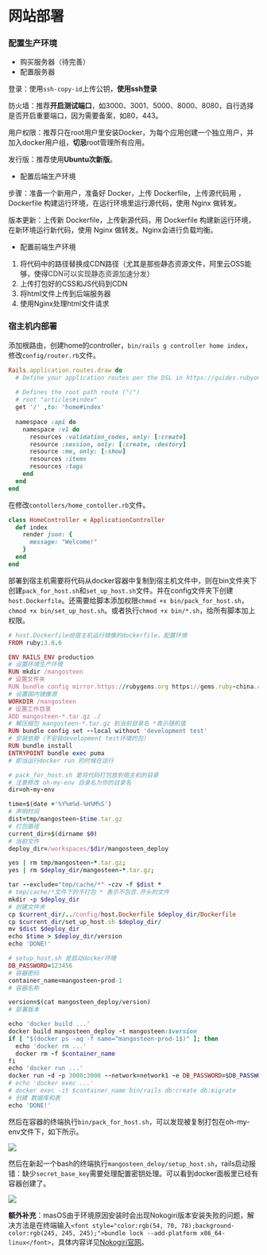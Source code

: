 # 网站部署
### 配置生产环境
+ 购买服务器（待完善）
+ 配置服务器

登录：使用`ssh-copy-id`上传公钥，**使用ssh登录**

防火墙：推荐**开启测试端口**，如3000、3001、5000、8000、8080，自行选择是否开启重要端口，因为需要备案，如80，443。

用户权限：推荐只在root用户里安装Docker，为每个应用创建一个独立用户，并加入docker用户组，**切忌**root管理所有应用。

发行版：推荐使用**Ubuntu次新版**。

+ 配置后端生产环境

步骤：准备一个新用户，准备好 Docker，上传 Dockerfile，上传源代码用 ，Dockerfile 构建运行环境，在运行环境里运行源代码，使用 Nginx 做转发。

版本更新：上传新 Dockerfile，上传新源代码，用 Dockerfile 构建新运行环境，在新环境运行新代码，使用 Nginx 做转发。Nginx会进行负载均衡。

+ 配置前端生产环境
1. 将代码中的路径替换成CDN路径（尤其是那些静态资源文件，阿里云OSS能够，使得<font style="color:rgb(51, 51, 51);">CDN可以实现静态资源加速分发</font>）
2. 上传打包好的CSS和JS代码到CDN
3. 将html文件上传到后端服务器
4. 使用Nginx处理html文件请求

### 宿主机内部署
添加根路由，创建home的controller，`bin/rails g controller home index`，修改`config/router.rb`文件。

```ruby
Rails.application.routes.draw do
  # Define your application routes per the DSL in https://guides.rubyonrails.org/routing.html
  
  # Defines the root path route ("/")
  # root "articles#index"
  get '/' ,to: 'home#index'
  
  namespace :api do
    namespace :v1 do
      resources :validation_codes, only: [:create]
      resource :session, only: [:create, :destory]
      resource :me, only: [:show]
      resources :items
      resources :tags
    end
  end
end
```

在修改`contollers/home_contoller.rb`文件。

```ruby
class HomeController < ApplicationController
  def index
    render json: {
      message: "Welcome!"
    }
  end
end
```

部署到宿主机需要将代码从docker容器中复制到宿主机文件中，则在bin文件夹下创建`pack_for_host.sh`和`set_up_host.sh`文件。并在config文件夹下创建`host.Dockerfile`。还需要给脚本添加权限`chmod +x bin/pack_for_host.sh`，`chmod +x bin/set_up_host.sh`。或者执行`chmod +x bin/*.sh`，给所有脚本加上权限。

```ruby
# host.Dockerfile给宿主机运行镜像的dockerfile，配置环境
FROM ruby:3.0.0

ENV RAILS_ENV production
# 设置环境生产环境
RUN mkdir /mangosteen
# 设置文件夹
RUN bundle config mirror.https://rubygems.org https://gems.ruby-china.com
# 设置国内镜像源
WORKDIR /mangosteen
# 设置工作目录
ADD mangosteen-*.tar.gz ./
# 解压缩包 mangosteen-*.tar.gz 到当前目录名 *表示随机值
RUN bundle config set --local without 'development test'
# 安装依赖（不安装development test环境的包）
RUN bundle install
ENTRYPOINT bundle exec puma
# 即当运行docker run 的时候在运行
```

```ruby
# pack_for_host.sh 是将代码打包放到宿主机的目录
# 注意修改 oh-my-env 目录名为你的目录名
dir=oh-my-env

time=$(date +'%Y%m%d-%H%M%S')
# 声明时间
dist=tmp/mangosteen-$time.tar.gz
# 打包路径
current_dir=$(dirname $0)
# 当前文件
deploy_dir=/workspaces/$dir/mangosteen_deploy

yes | rm tmp/mangosteen-*.tar.gz; 
yes | rm $deploy_dir/mangosteen-*.tar.gz; 

tar --exclude="tmp/cache/*" -czv -f $dist *
# tmp/cache/*文件下的不打包 * 表示不包含.开头的文件
mkdir -p $deploy_dir
# 创建文件夹
cp $current_dir/../config/host.Dockerfile $deploy_dir/Dockerfile
cp $current_dir/set_up_host.sh $deploy_dir/
mv $dist $deploy_dir
echo $time > $deploy_dir/version
echo 'DONE!' 
```

```ruby
# setup_host.sh 是启动docker环境
DB_PASSWORD=123456
# 容器密码
container_name=mangosteen-prod-1
# 容器名称

version=$(cat mangosteen_deploy/version)
# 部署版本

echo 'docker build ...'
docker build mangosteen_deploy -t mangosteen:$version
if [ "$(docker ps -aq -f name=^mangosteen-prod-1$)" ]; then
  echo 'docker rm ...'
  docker rm -f $container_name
fi
echo 'docker run ...'
docker run -d -p 3000:3000 --network=network1 -e DB_PASSWORD=$DB_PASSWORD --name=$container_name mangosteen:$version
# echo 'docker exec ...'
# docker exec -it $container_name bin/rails db:create db:migrate
# 创建 数据库和表
echo 'DONE!' 
```

然后在容器的终端执行`bin/pack_for_host.sh`，可以发现被复制打包在oh-my-env文件下，如下所示。

![](https://cdn.nlark.com/yuque/0/2022/png/2749296/1658734887419-f44b6eef-91bd-4ffd-afaf-0e266b6dc52e.png)

然后在新起一个bash的终端执行`mangosteen_deloy/setup_host.sh`，rails启动报错：缺少`secret_base_key`需要处理配置密钥处理。可以看到docker面板里已经有容器创建了。

![](https://cdn.nlark.com/yuque/0/2022/png/2749296/1658737679356-546090df-574c-48d9-b0fb-4a4dc8deb14b.png)

**额外补充**：masOS由于环境原因安装时会出现Nokogiri版本安装失败的问题，解决方法是在终端输入`<font style="color:rgb(54, 70, 78);background-color:rgb(245, 245, 245);">bundle lock --add-platform x86_64-linux</font>`，具体内容详见[Nokogiri官网](https://nokogiri.org/tutorials/installing_nokogiri.html#supported-platforms)。

